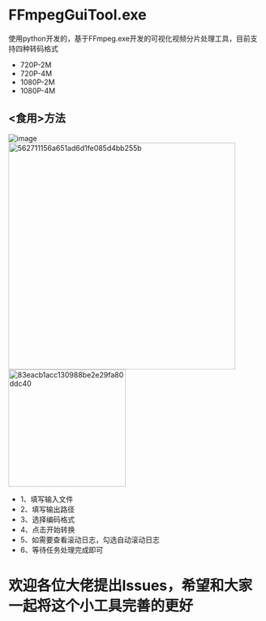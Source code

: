# FFmpegGuiTool.exe
使用python开发的，基于FFmpeg.exe开发的可视化视频分片处理工具，目前支持四种转码格式
- 720P-2M
- 720P-4M
- 1080P-2M
- 1080P-4M
## <食用>方法
![image](https://github.com/univspeed/FFmpegGuiTool/assets/23521638/6da2e6cd-0993-4df4-be7b-799ffeadd654)
<img width="447" alt="562711156a651ad6d1fe085d4bb255b" src="https://github.com/univspeed/FFmpegGuiTool/assets/23521638/d66b9c02-6f16-4013-adce-901119c0f828">
<img width="231" alt="83eacb1acc130988be2e29fa80ddc40" src="https://github.com/univspeed/FFmpegGuiTool/assets/23521638/99a6344e-25e9-465c-a4d9-8abcb0fdeb7d">

- 1、填写输入文件
- 2、填写输出路径
- 3、选择编码格式
- 4、点击开始转换
- 5、如需要查看滚动日志，勾选自动滚动日志
- 6、等待任务处理完成即可
# 欢迎各位大佬提出Issues，希望和大家一起将这个小工具完善的更好
